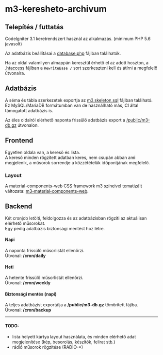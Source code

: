 # m3-keresheto-archivum

## Telepítés / futtatás
CodeIgniter 3.1 keretrendszert használ az alkalmazás. (minimum PHP 5.6 javasolt)  

Az adatbázis beállításai a [database.php](application/config/database.php#L76) fájlban találhatók.

Ha az oldal valamilyen almappán keresztül érhető el az adott hoszton, a [.htaccess](.htaccess#L10) fájlban a `RewriteBase /` sort szerkeszteni kell és átírni a megfelelő útvonalra.  

## Adatbázis
A séma és tábla szerkezetek exportja az [m3.skeleton.sql](.sql/m3.skeleton.sql) fájlban található. Ez MySQL/MariaDB formátumban van de használható más, CI által támogatott adatbázis is.  

Az éles oldalról elérhető naponta frissülő adatbázis export a [/public/m3-db.gz](https://m3.devs.space/public/m3-db.gz) útvonalon.

## Frontend
Egyetlen oldala van, a kereső és lista.  
A kereső minden rögzített adatban keres, nem csupán abban ami megjelenik, a műsorok sorrendje a közzétételük időpontjának megfelelő.  

### Layout
A material-components-web CSS framework m3 színeivel tematizált változata: [m3-material-components-web](http://github.com/a-sync/m3-material-components-web).

## Backend
Két cronjob letölti, feldolgozza és az adatbázisban rögzíti az aktuálisan elérhető műsorokat.  
Egy pedig adatbázis biztonsági mentést hoz létre.  

#### Napi
A naponta frissülő műsorlistát ellenőrzi.  
Útvonal: **/cron/daily**

#### Heti
A hetente frissülő műsorlistát ellenőrzi.  
Útvonal: **/cron/weekly**

#### Biztonsági mentés (napi)
A teljes adatbázist exportálja a **/public/m3-db.gz** tömörített fájlba.  
Útvonal: **/cron/backup**

---

#### TODO:
 * lista helyett kártya layout használata, és minden elérhető adat megjelenítése (kép, besorolás, készítők, felirat stb.)  
 * rádió műsorok rögzítése (RADIO-*)  

